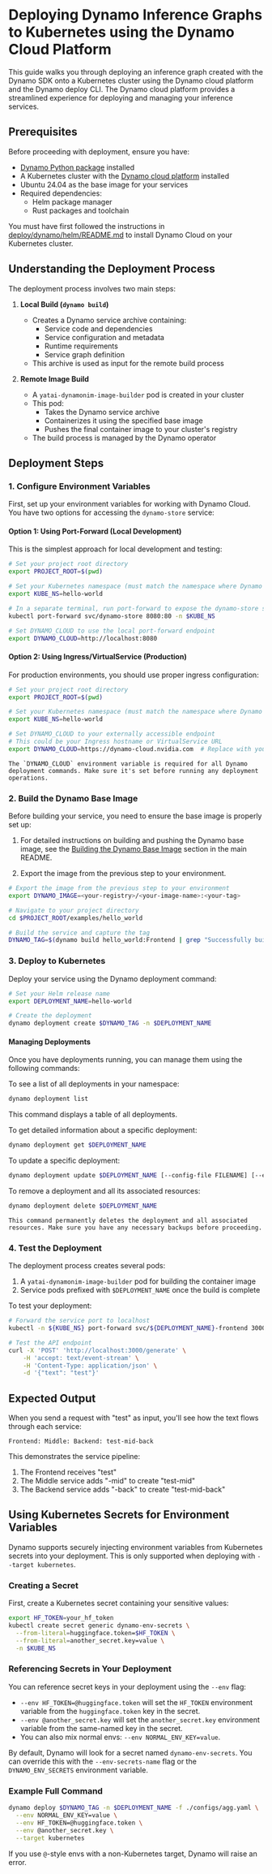 <!--
SPDX-FileCopyrightText: Copyright (c) 2025 NVIDIA CORPORATION & AFFILIATES. All rights reserved.
SPDX-License-Identifier: Apache-2.0

Licensed under the Apache License, Version 2.0 (the "License");
you may not use this file except in compliance with the License.
You may obtain a copy of the License at

http://www.apache.org/licenses/LICENSE-2.0

Unless required by applicable law or agreed to in writing, software
distributed under the License is distributed on an "AS IS" BASIS,
WITHOUT WARRANTIES OR CONDITIONS OF ANY KIND, either express or implied.
See the License for the specific language governing permissions and
limitations under the License.
-->

# Deploying Dynamo Inference Graphs to Kubernetes using the Dynamo Cloud Platform

This guide walks you through deploying an inference graph created with the Dynamo SDK onto a Kubernetes cluster using the Dynamo cloud platform and the Dynamo deploy CLI. The Dynamo cloud platform provides a streamlined experience for deploying and managing your inference services.

## Prerequisites

Before proceeding with deployment, ensure you have:

- [Dynamo Python package](../../get_started.md#installation) installed
- A Kubernetes cluster with the [Dynamo cloud platform](dynamo_cloud.md) installed
- Ubuntu 24.04 as the base image for your services
- Required dependencies:
  - Helm package manager
  - Rust packages and toolchain

You must have first followed the instructions in [deploy/dynamo/helm/README.md](https://github.com/ai-dynamo/dynamo/blob/main/deploy/dynamo/cloud/helm/README.md) to install Dynamo Cloud on your Kubernetes cluster.

## Understanding the Deployment Process

The deployment process involves two main steps:

1. **Local Build (`dynamo build`)**
   - Creates a Dynamo service archive containing:
     - Service code and dependencies
     - Service configuration and metadata
     - Runtime requirements
     - Service graph definition
   - This archive is used as input for the remote build process

2. **Remote Image Build**
   - A `yatai-dynamonim-image-builder` pod is created in your cluster
   - This pod:
     - Takes the Dynamo service archive
     - Containerizes it using the specified base image
     - Pushes the final container image to your cluster's registry
   - The build process is managed by the Dynamo operator

## Deployment Steps

### 1. Configure Environment Variables

First, set up your environment variables for working with Dynamo Cloud. You have two options for accessing the `dynamo-store` service:

#### Option 1: Using Port-Forward (Local Development)
This is the simplest approach for local development and testing:

```bash
# Set your project root directory
export PROJECT_ROOT=$(pwd)

# Set your Kubernetes namespace (must match the namespace where Dynamo cloud is installed)
export KUBE_NS=hello-world

# In a separate terminal, run port-forward to expose the dynamo-store service locally
kubectl port-forward svc/dynamo-store 8080:80 -n $KUBE_NS

# Set DYNAMO_CLOUD to use the local port-forward endpoint
export DYNAMO_CLOUD=http://localhost:8080
```

#### Option 2: Using Ingress/VirtualService (Production)
For production environments, you should use proper ingress configuration:

```bash
# Set your project root directory
export PROJECT_ROOT=$(pwd)

# Set your Kubernetes namespace (must match the namespace where Dynamo cloud is installed)
export KUBE_NS=hello-world

# Set DYNAMO_CLOUD to your externally accessible endpoint
# This could be your Ingress hostname or VirtualService URL
export DYNAMO_CLOUD=https://dynamo-cloud.nvidia.com  # Replace with your actual endpoint
```

``` {note}
The `DYNAMO_CLOUD` environment variable is required for all Dynamo deployment commands. Make sure it's set before running any deployment operations.
```

### 2. Build the Dynamo Base Image

Before building your service, you need to ensure the base image is properly set up:

1. For detailed instructions on building and pushing the Dynamo base image, see the [Building the Dynamo Base Image](../../get_started.md#building-the-dynamo-base-image) section in the main README.

2. Export the image from the previous step to your environment.
```bash
# Export the image from the previous step to your environment
export DYNAMO_IMAGE=<your-registry>/<your-image-name>:<your-tag>

# Navigate to your project directory
cd $PROJECT_ROOT/examples/hello_world

# Build the service and capture the tag
DYNAMO_TAG=$(dynamo build hello_world:Frontend | grep "Successfully built" | awk '{ print $3 }' | sed 's/\.$//')
```

### 3. Deploy to Kubernetes

Deploy your service using the Dynamo deployment command:

```bash
# Set your Helm release name
export DEPLOYMENT_NAME=hello-world

# Create the deployment
dynamo deployment create $DYNAMO_TAG -n $DEPLOYMENT_NAME
```

#### Managing Deployments

Once you have deployments running, you can manage them using the following commands:

To see a list of all deployments in your namespace:

```bash
dynamo deployment list
```
This command displays a table of all deployments.

To get detailed information about a specific deployment:

```bash
dynamo deployment get $DEPLOYMENT_NAME
```

To update a specific deployment:

```bash
dynamo deployment update $DEPLOYMENT_NAME [--config-file FILENAME] [--env ENV_VAR]
```

To remove a deployment and all its associated resources:

```bash
dynamo deployment delete $DEPLOYMENT_NAME
```

```{warning}
This command permanently deletes the deployment and all associated resources. Make sure you have any necessary backups before proceeding.
```

### 4. Test the Deployment

The deployment process creates several pods:
1. A `yatai-dynamonim-image-builder` pod for building the container image
2. Service pods prefixed with `$DEPLOYMENT_NAME` once the build is complete

To test your deployment:

```bash
# Forward the service port to localhost
kubectl -n ${KUBE_NS} port-forward svc/${DEPLOYMENT_NAME}-frontend 3000:3000

# Test the API endpoint
curl -X 'POST' 'http://localhost:3000/generate' \
    -H 'accept: text/event-stream' \
    -H 'Content-Type: application/json' \
    -d '{"text": "test"}'
```

## Expected Output

When you send a request with "test" as input, you'll see how the text flows through each service:

```
Frontend: Middle: Backend: test-mid-back
```

This demonstrates the service pipeline:
1. The Frontend receives "test"
2. The Middle service adds "-mid" to create "test-mid"
3. The Backend service adds "-back" to create "test-mid-back"

## Using Kubernetes Secrets for Environment Variables

Dynamo supports securely injecting environment variables from Kubernetes secrets into your deployment. This is only supported when deploying with `--target kubernetes`.

### Creating a Secret

First, create a Kubernetes secret containing your sensitive values:

```bash
export HF_TOKEN=your_hf_token
kubectl create secret generic dynamo-env-secrets \
  --from-literal=huggingface.token=$HF_TOKEN \
  --from-literal=another_secret.key=value \
  -n $KUBE_NS
```

### Referencing Secrets in Your Deployment

You can reference secret keys in your deployment using the `--env` flag:

- `--env HF_TOKEN=@huggingface.token` will set the `HF_TOKEN` environment variable from the `huggingface.token` key in the secret.
- `--env @another_secret.key` will set the `another_secret.key` environment variable from the same-named key in the secret.
- You can also mix normal envs: `--env NORMAL_ENV_KEY=value`.

By default, Dynamo will look for a secret named `dynamo-env-secrets`. You can override this with the `--env-secrets-name` flag or the `DYNAMO_ENV_SECRETS` environment variable.

### Example Full Command

```bash
dynamo deploy $DYNAMO_TAG -n $DEPLOYMENT_NAME -f ./configs/agg.yaml \
  --env NORMAL_ENV_KEY=value \
  --env HF_TOKEN=@huggingface.token \
  --env @another_secret.key \
  --target kubernetes
```

If you use `@`-style envs with a non-Kubernetes target, Dynamo will raise an error.
